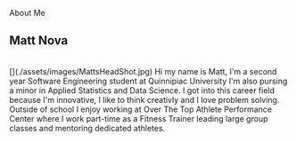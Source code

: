 About Me
<br />
## Matt Nova
<br />
[](./assets/images/MattsHeadShot.jpg)
Hi my name is Matt, I'm a second year Software Engineering student at Quinnipiac University I'm also pursing a minor in Applied Statistics and Data Science. I got into this career field because I'm innovative, I like to think creativly and I love problem solving. Outside of school I enjoy working at Over The Top Athlete Performance Center where I work part-time as a Fitness Trainer leading large group classes and mentoring dedicated athletes.
